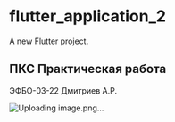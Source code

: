 # flutter_application_2

A new Flutter project.

## ПКС Практическая работа

ЭФБО-03-22 Дмитриев А.Р.

![Uploading image.png…]()


